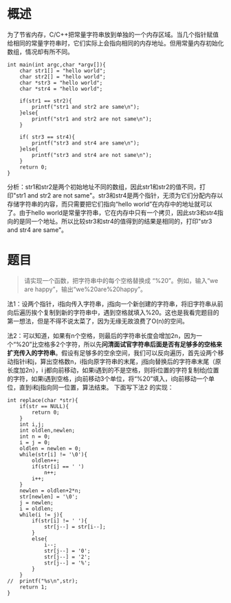 # 概述
为了节省内存，C/C++把常量字符串放到单独的一个内存区域。当几个指针赋值给相同的常量字符串时，它们实际上会指向相同的内存地址。但用常量内存初始化数组，情况却有所不同。
```
int main(int argc,char *argv[]){
	char str1[] = "hello world";
	char str2[] = "hello world";
	char *str3 = "hello world";
	char *str4 = "hello world";

	if(str1 == str2){
		printf("str1 and str2 are same\n");
	}else{
		printf("str1 and str2 are not same\n");
	}

	if( str3 == str4){
		printf("str3 and str4 are same\n");
	}else{
		printf("str3 and str4 are not same\n");
	}
	return 0;
}
```
分析：str1和str2是两个初始地址不同的数组，因此str1和str2的值不同，打印"str1 and str2 are not same"。str3和str4是两个指针，无须为它们分配内存以存储字符串的内容，而只需要把它们指向“hello world”在内存中的地址就可以了。由于hello world是常量字符串，它在内存中只有一个拷贝，因此str3和str4指向的是同一个地址。所以比较str3和str4的值得到的结果是相同的，打印"str3 and str4 are same"。

# 题目
> 请实现一个函数，把字符串中的每个空格替换成 “%20”。例如，输入“we are happy”，输出“we%20are%20happy”。

法1：设两个指针，i指向传入字符串，j指向一个新创建的字符串，将旧字符串从前向后遍历挨个复制到新的字符串中，遇到空格就填入%20。这也是我看完题目的第一想法，但是不得不说太菜了，因为无缘无故浪费了O(n)的空间。

法2：可以知道，如果有n个空格，则最后的字符串长度会增加2n，因为一个“%20”比空格多2个字符，所以先**问清面试官字符串后面是否有足够多的空格来扩充传入的字符串**。假设有足够多的空余空间，我们可以反向遍历，首先设两个移动指针i和j，算出空格数n，i指向原字符串的末尾，j指向替换后的字符串末尾（原长度加2n），i j都向前移动，如果i遇到的不是空格，则将i位置的字符复制给j位置的字符，如果i遇到空格，j向前移动3个单位，将“%20”填入，i向前移动一个单位，直到i和j指向同一位置，算法结束。
下面写下法2 的实现：

```
int replace(char *str){
	if(str == NULL){
		return 0;
	}
	int i,j;
	int oldlen,newlen;
	int n = 0;
	i = j = 0;
	oldlen = newlen = 0;
	while(str[i] != '\0'){
		oldlen++;
		if(str[i] == ' ')
			n++;
		i++;
	}
	newlen = oldlen+2*n;
	str[newlen] = '\0';
	j = newlen;
	i = oldlen;
	while(i != j){
		if(str[i] != ' '){
			str[j--] = str[i--];
		}
		else{
			i--;
			str[j--] = '0';
			str[j--] = '2';
			str[j--] = '%';
		}
	}
//	printf("%s\n",str);
	return 1;
}
```